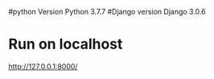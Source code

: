 #python Version
    Python 3.7.7
#Django version
    Django 3.0.6
# Run on localhost
http://127.0.0.1:8000/